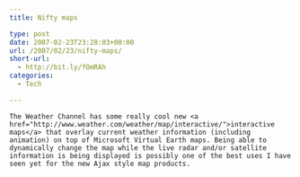 ```yaml
---
title: Nifty maps

type: post
date: 2007-02-23T23:28:03+00:00
url: /2007/02/23/nifty-maps/
short-url:
  - http://bit.ly/fOmRAh
categories:
  - Tech

---
```

<div class='microid-mailto+http:sha1:34427535cf147c94d223a269bc440a0a2726bb47'>
  
    The Weather Channel has some really cool new <a href="http://www.weather.com/weather/map/interactive/">interactive maps</a> that overlay current weather information (including animation) on top of Microsoft Virtual Earth maps. Being able to dynamically change the map while the live radar and/or satellite information is being displayed is possibly one of the best uses I have seen yet for the new Ajax style map products.
  
